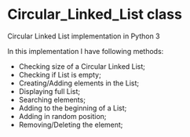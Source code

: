 # Circular_Linked_List class
Circular Linked List implementation in Python 3

In this implementation I have following methods:

- Checking size of a Circular Linked List;
- Checking if List is empty;
- Creating/Adding elements in the List;
- Displaying full List;
- Searching elements;
- Adding to the beginning of a List;
- Adding in random position;
- Removing/Deleting the element;

